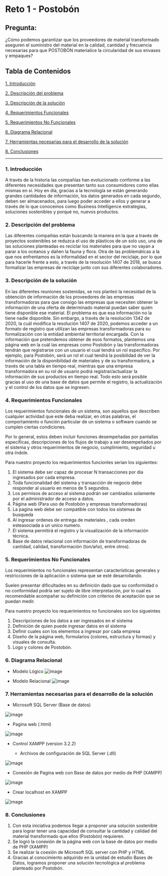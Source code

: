 # Reto 1 - Postobón

## Pregunta:
¿Cómo podemos garantizar que los proveedores de material transformado aseguren el suministro del material en la calidad, cantidad y frecuencia necesarias para que POSTOBÓN materialice la circularidad de sus envases y empaques?

## Tabla de Contenidos
[1. Introducción](#introducción)

[2. Descripción del problema](#descripción-del-problema)

[3. Descripción de la solución](#descripción-de-la-solución)

[4. Requerimientos Funcionales](#requerimientos-funcionales)

[5. Requerimientos No Funcionales](#requerimientos-no-funcionales)

[6. Diagrama Relacional](#diagrama-relacion)

[7. Herramientas necesarias para el desarrollo de la solución](#herramientas-necesarias-para-el-desarrollo-de-la-solución)

[8. Conclusiones](#conclusiones)

***

### 1. Introducción

A través de la historia las compañías han evolucionado conforme a las diferentes necesidades que presentan tanto sus consumidores como ellas mismas en sí.
Hoy en día, gracias a la tecnología se están generando grandes cantidades de información, los datos generados en cada segundo, deben ser almacenados, para luego poder acceder a ellos y generar a través de lo que conocemos como Business Intelligence estrategias, soluciones sostenibles y porqué no, nuevos productos.

### 2. Descripción del problema

Las diferentes compañias están buscando la manera en la que a través de proyectos sostenibles se reduzca el uso de plásticos de un solo uso, una de las soluciones planteadas es reciclar los materiales para que no vayan a parar a los océanos y dañen la fauna y flora.
Otra de las problemáticas a la que nos enfrentamos es la informalidad en el sector del reciclaje, por lo que para hacerle frente a esto, a través de la resolución 1407 de 2018, se busca formalizar las empresas de reciclaje junto con sus diferentes colaboradores.


### 3. Descripción de la solución 

En las diferentes reuniones sostenidas, se nos planteó la necesidad de la obtención de información de los proveedores de las empresas transformadoras para que consigo las empresas que necesiten obtener la información de una oferta de determinado material puedan saber quién tiene disponible ese material.
El problema es que esa información no la tiene nadie disponible. Sin embargo, a través de la resolución 1342 de 2020, la cuál modifica la resolución 1407 de 2020, podemos acceder a un formato de registro que utilizan las empresas transformadoras para su formalización con la entidad ambiental territorial encargada.
Con la información que pretendemos obtener de esos formatos, plantemos una página web en la cuál las empresas como Postobón y las transformadoras tendrán que registrarse con un usuario el cual tendrá un rol específico. Por ejemplo, para Postobón, será un rol el cual tendrá la posibilidad de ver la información de la disponibilidad de materiales y de su transformadora, a través de una tabla en tiempo real, mientras que una empresa transformadora en su rol de usuario podrá registrar/actualizar la información de sus productos en tiempo real. Todo esto será posible gracias al uso de una base de datos que permite el registro, la actualización y el control de los datos que se ingresen.


### 4. Requerimientos Funcionales
Los requerimientos funcionales de un sistema, son aquellos que describen cualquier actividad que este deba realizar, en otras palabras, el comportamiento o función particular de un sistema o software cuando se cumplen ciertas condiciones.

Por lo general, estos deben incluir funciones desempeñadas por pantallas específicas, descripciones de los flujos de trabajo a ser desempeñados por el sistema y otros requerimientos de negocio, cumplimiento, seguridad u otra índole.

Para nuestro proyecto los requerimientos funcionles serian los siguientes:

 1. El sistema debe ser capaz de procesar N transacciones por dia ingresados por cada empresa.
 2. Toda funcionalidad del sistema y transacción de negocio debe responder al usuario en menos de 5 segundos.
 3. Los permisos de acceso al sistema podrán ser cambiados solamente por el administrador de acceso a datos.
 4. Página web (Para uso de Postobón y empresas transformadoras)
 5. La pagina web debe ser compatible con todos los sistemas de busqueda
 6. Al ingresar ordenes de entrega de materiales , cada oreden esteasociada a un unico numero.
 7. El sistema permitirá el registro y la visualización de la información técnica.
 8. Base de datos relacional con información de transformadoras de cantidad, calidad, transformación (ton/año), entre otros).
 
### 5. Requerimientos No Funcionales
Los requerimientos no funcionales representan características generales y restricciones de la aplicación o sistema que se esté desarrollando.

Suelen presentar dificultades en su definición dado que su conformidad o no conformidad podría ser sujeto de libre interpretación, por lo cual es recomendable acompañar su definición con criterios de aceptación que se puedan medir.

Para nuestro proyecto los requerimientos no funcionales son los sigueintes

 1. Descripciones de los datos a ser ingresados en el sistema
 2. Definición de quien puede ingresar datos en el sistema
 3. Definir cuales son los elementos a ingresar por cada empresa
 4. Diseño de la página web, formularios (colores, estructura y formas) y visuales de consulta.
 5. Logo y colores de Postobón.

### 6. Diagrama Relacional

- Modelo Lógico
![image](https://user-images.githubusercontent.com/88067732/137783320-a41037a4-5fb1-4e3c-b647-da1880ae6341.png)

- Modelo Relacional
![image](https://user-images.githubusercontent.com/88067732/137783437-e93f9851-6574-41e6-a3e7-e48e243ffba9.png)

### 7. Herramientas necesarias para el desarrollo de la solución

- Microsoft SQL Server (Base de datos)

![image](https://user-images.githubusercontent.com/79549741/137813832-c57dd6e9-cf00-4904-9d20-eec26c2e190a.png)

- Pagina web (.html)  

![image](https://user-images.githubusercontent.com/79549741/137814816-26d0e349-6ead-4b30-a61b-8a22d96588ae.png)

- Control XAMPP (version 3.2.2)

  * Archivos de configuración de SQL Server (.dll)
  
![image](https://user-images.githubusercontent.com/79549741/137814046-25f2b471-22bf-46e0-b398-cf8c68153c81.png)

  * Conexión de Pagina web con Base de datos por medio de PHP (XAMPP)

![image](https://user-images.githubusercontent.com/79549741/137814098-66fb8609-544a-4ed4-9a5e-eca77d2845d0.png)

  * Crear localhost en XAMPP
  
  ![image](https://user-images.githubusercontent.com/79549741/137814119-2cfe87ae-926f-4210-ae30-c71935c97e2a.png)

### 8. Conclusiones

  1. Con esta iniciativa podemos llegar a proponer una solución sostenible para lograr tener una capacidad de consultar la cantidad y calidad del material transformado que ellos (Postobón) requieren.
  2. Se logró la conexión de la página web con la base de datos por medio de PHP (XAMPP)
  3. Se realizar la coexión de Microsoft SQL server con PHP y HTML
  4. Gracias al conocimiento adquirido en la unidad de estudio Bases de Datos, logramos proponer una solución tecnológica al problema planteado por Postobón.


